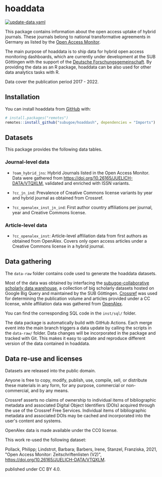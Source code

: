 # hoaddata

<!-- badges: start -->
[![update-data.yaml](https://github.com/subugoe/hoaddata/actions/workflows/update-data.yaml/badge.svg)](https://github.com/subugoe/hoaddata/actions/workflows/update-data.yaml)

<!-- badges: end -->

This package contains information about the open access uptake of
hybrid journals. These journals belong to national transformative agreements in 
Germany as listed by the [Open Access Monitor](https://open-access-monitor.de/#/publications). 

The main purpose of hoaddata is to ship data for hybrid open access monitoring 
dashboards, which are currently under development at the SUB Göttingen with the 
support of the [Deutsche Forschungsgemeinschaft](https://gepris.dfg.de/gepris/projekt/416115939?context=projekt&task=showDetail&id=416115939&). By providing the data as an R package, hoaddata can be also 
used for other data analytics tasks with R.

Data cover the publication period 2017 - 2022.

## Installation

You can install hoaddata from [GitHub](https://github.com/) with:

``` r
# install.packages("remotes")
remotes::install_github("subugoe/hoaddash", dependencies = "Imports")
```
## Datasets

This package provides the following data tables.

### Journal-level data

- `?oam_hybrid_jns`: Hybrid Journals listed in the Open Access Monitor. Data were 
gathered from <https://doi.org/10.26165/JUELICH-DATA/VTQXLM>, validated and 
enriched with ISSN variants. 

- `?cc_jn_ind`: Prevalence of Creative Commons license variants by year and 
hybrid journal as obtained from Crossref.

- `?cc_openalex_inst_jn_ind`: First author country affiliations per journal, 
year and Creative Commons license.

### Article-level data

- `?cc_openalex_inst`: Article-level affiliation data from first authors as obtained
from OpenAlex. Covers only open access articles under a Creative Commons license
in a hybrid journal.

## Data gathering

The `data-raw` folder contains code used to generate the hoaddata datasets.

Most of the data was obtained by interfacing the [subugoe-collaborative 
scholarly data warehouse](https://subugoe.github.io/scholcomm_analytics/data.html),
a collection of 
big scholarly datasets hosted on Google Big Query and maintained by the 
SUB Göttingen. [Crossref](https://www.crossref.org/) was used for determining 
the publication volume and articles provided under a CC license, 
while affiliation data was gathered from [OpenAlex](https://openalex.org/). 

You can find the corresponding SQL code in the `inst/sql/` folder.

The data package is automatically build with GitHub Actions. Each merge event 
into the main branch triggers a data update by calling the scripts in the
`data-raw/` folder. Data changes will be incorporated in the package and 
tracked with Git. This makes it easy to update and reproduce different version 
of the data contained in hoaddata.


## Data re-use and licenses

Datasets are released into the public domain.

Anyone is free to copy, modify, publish, use, compile, sell, or distribute these
materials in any form, for any purpose, commercial or non-commercial, and by any 
means.

Crossref asserts no claims of ownership to individual items of bibliographic 
metadata and associated Digital Object Identifiers (DOIs) acquired through the 
use of the Crossref Free Services. Individual items of bibliographic metadata 
and associated DOIs may be cached and incorporated into the user's content and systems.

OpenAlex data is made available under the CC0 license. 

This work re-used the following dataset: 

Pollack, Philipp; Lindstrot, Barbara; Barbers, Irene, Stanzel, Franziska, 2021, "Open Access Monitor: 
Zeitschriftenlisten (V2)", <https://doi.org/10.26165/JUELICH-DATA/VTQXLM>.

published under CC BY 4.0.
